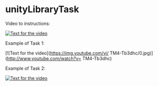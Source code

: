 # unityLibraryTask

Video to instructions:

[![Text for the video](https://img.youtube.com/vi/RFKDB-UQtC8/0.jpg)](http://www.youtube.com/watch?v=RFKDB-UQtC8)

Example of Task 1:

[![Text for the video](https://img.youtube.com/vi/ TM4-Tb3dhc/0.jpg)](http://www.youtube.com/watch?v= TM4-Tb3dhc)

Example of Task 2:

[![Text for the video](https://img.youtube.com/vi/jEy8E-aPP3A&t/0.jpg)](http://www.youtube.com/watch?v=jEy8E-aPP3A&t)



